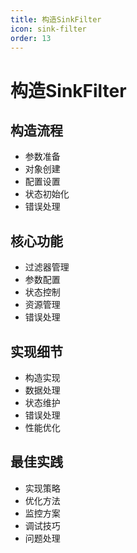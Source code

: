 ```yaml
---
title: 构造SinkFilter
icon: sink-filter
order: 13
---
```


# 构造SinkFilter

## 构造流程
- 参数准备
- 对象创建
- 配置设置
- 状态初始化
- 错误处理

## 核心功能
- 过滤器管理
- 参数配置
- 状态控制
- 资源管理
- 错误处理

## 实现细节
- 构造实现
- 数据处理
- 状态维护
- 错误处理
- 性能优化

## 最佳实践
- 实现策略
- 优化方法
- 监控方案
- 调试技巧
- 问题处理
